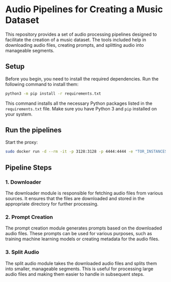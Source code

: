 # Audio Pipelines for Creating a Music Dataset
This repository provides a set of audio processing pipelines designed to facilitate the creation of a music dataset. The tools included help in downloading audio files, creating prompts, and splitting audio into manageable segments.

## Setup

Before you begin, you need to install the required dependencies. Run the following command to install them:

```bash
python3 -m pip install -r requirements.txt
```

This command installs all the necessary Python packages listed in the `requirements.txt` file. Make sure you have Python 3 and `pip` installed on your system.

## Run the pipelines

Start the proxy:

```bash
sudo docker run -d --rm -it -p 3128:3128 -p 4444:4444 -e "TOR_INSTANCES=120" jourdelune/rotating-tor-http-proxy
```

## Pipeline Steps

### 1. Downloader

The downloader module is responsible for fetching audio files from various sources. It ensures that the files are downloaded and stored in the appropriate directory for further processing.

### 2. Prompt Creation

The prompt creation module generates prompts based on the downloaded audio files. These prompts can be used for various purposes, such as training machine learning models or creating metadata for the audio files.

### 3. Split Audio

The split audio module takes the downloaded audio files and splits them into smaller, manageable segments. This is useful for processing large audio files and making them easier to handle in subsequent steps.
